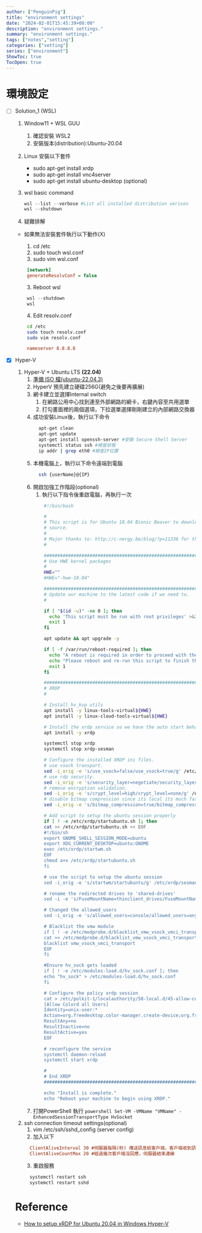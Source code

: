 ```yaml
---
author: ["PenguinPig"]
title: "environment settings"
date: "2024-02-01T15:45:39+08:00"
description: "environment settings."
summary: "environment settings."
tags: ["notes","setting"]
categories: ["setting"]
series: ["environment"]
ShowToc: true
TocOpen: true
---
```


# 環境設定

- [ ] Solution_1 (WSL)

  1. Window11 + WSL GUU
     1. 確認安裝 WSL2
     2. 安裝版本(distribution):Ubuntu-20.04
  2. Linux 安裝以下套件
      - sudo apt-get install xrdp
      - sudo apt-get install vnc4server
      - sudo apt-get install ubuntu-desktop (optional)

  3. wsl basic command
        ```powershell
        wsl --list --verbose #List all installed distribution verison
        wsl --shutdown       
        ```

  4. 疑難排解

  - 如果無法安裝套件執行以下動作(X)
    1. cd /etc
    1. sudo touch wsl.conf
    2. sudo vim wsl.conf

    ```ini
     [network]
     generateResolvConf = false
    ```

    3. Reboot wsl

    ```powershell
     wsl --shutdown
     wsl
    ```

    4. Edit resolv.conf

    ```sh
     cd /etc
     sudo touch resolv.conf
     sudo vim resolv.conf
    ```

    ```ini
     nameserver 8.8.8.8
    ```

- [X] Hyper-V 

    1. Hyper-V + Ubuntu LTS **(22.04)**
       1. [準備 ISO 檔(ubuntu-22.04.3)](https://ubuntu.com/download/desktop)
       2. HyperV 預先建立硬碟256G(避免之後要再擴展)
       3. 網卡建立並選擇Internal switch
          1. 在網路公用中心找到連至外部網路的網卡，右鍵內容至共用選單
          2. 打勾畫面裡的兩個選項，下拉選單選擇剛剛建立的內部網路交換器
       4. 成功安裝Linux後，執行以下命令
          ```sh
            apt-get clean
            apt-get update
            apt-get install openssh-server #安裝 Secure Shell Server
            systemctl status ssh #檢查狀態
            ip addr | grep eth0 #檢查IP位置
          ```
        5. 本機電腦上，執行以下命令遠端到電腦
            ```sh
              ssh {userName}@{IP}
            ```
        6. 開啟加強工作階段(optional)
           1.  執行以下指令後重啟電腦，再執行一次
            ```sh
                #!/bin/bash

                #
                # This script is for Ubuntu 18.04 Bionic Beaver to download and install XRDP+XORGXRDP via
                # source.
                #
                # Major thanks to: http://c-nergy.be/blog/?p=11336 for the tips.
                #

                ###############################################################################
                # Use HWE kernel packages
                #
                HWE=""
                #HWE="-hwe-18.04"

                ###############################################################################
                # Update our machine to the latest code if we need to.
                #

                if [ "$(id -u)" -ne 0 ]; then
                  echo 'This script must be run with root privileges' >&2
                  exit 1
                fi

                apt update && apt upgrade -y

                if [ -f /var/run/reboot-required ]; then
                  echo "A reboot is required in order to proceed with the install." >&2
                  echo "Please reboot and re-run this script to finish the install." >&2
                  exit 1
                fi

                ###############################################################################
                # XRDP
                #

                # Install hv_kvp utils
                apt install -y linux-tools-virtual${HWE}
                apt install -y linux-cloud-tools-virtual${HWE}

                # Install the xrdp service so we have the auto start behavior
                apt install -y xrdp

                systemctl stop xrdp
                systemctl stop xrdp-sesman

                # Configure the installed XRDP ini files.
                # use vsock transport.
                sed -i_orig -e 's/use_vsock=false/use_vsock=true/g' /etc/xrdp/xrdp.ini
                # use rdp security.
                sed -i_orig -e 's/security_layer=negotiate/security_layer=rdp/g' /etc/xrdp/xrdp.ini
                # remove encryption validation.
                sed -i_orig -e 's/crypt_level=high/crypt_level=none/g' /etc/xrdp/xrdp.ini
                # disable bitmap compression since its local its much faster
                sed -i_orig -e 's/bitmap_compression=true/bitmap_compression=false/g' /etc/xrdp/xrdp.ini

                # Add script to setup the ubuntu session properly
                if [ ! -e /etc/xrdp/startubuntu.sh ]; then
                cat >> /etc/xrdp/startubuntu.sh << EOF
                #!/bin/sh
                export GNOME_SHELL_SESSION_MODE=ubuntu
                export XDG_CURRENT_DESKTOP=ubuntu:GNOME
                exec /etc/xrdp/startwm.sh
                EOF
                chmod a+x /etc/xrdp/startubuntu.sh
                fi

                # use the script to setup the ubuntu session
                sed -i_orig -e 's/startwm/startubuntu/g' /etc/xrdp/sesman.ini

                # rename the redirected drives to 'shared-drives'
                sed -i -e 's/FuseMountName=thinclient_drives/FuseMountName=shared-drives/g' /etc/xrdp/sesman.ini

                # Changed the allowed_users
                sed -i_orig -e 's/allowed_users=console/allowed_users=anybody/g' /etc/X11/Xwrapper.config

                # Blacklist the vmw module
                if [ ! -e /etc/modprobe.d/blacklist_vmw_vsock_vmci_transport.conf ]; then
                cat >> /etc/modprobe.d/blacklist_vmw_vsock_vmci_transport.conf <<EOF
                blacklist vmw_vsock_vmci_transport
                EOF
                fi

                #Ensure hv_sock gets loaded
                if [ ! -e /etc/modules-load.d/hv_sock.conf ]; then
                echo "hv_sock" > /etc/modules-load.d/hv_sock.conf
                fi

                # Configure the policy xrdp session
                cat > /etc/polkit-1/localauthority/50-local.d/45-allow-colord.pkla <<EOF
                [Allow Colord all Users]
                Identity=unix-user:*
                Action=org.freedesktop.color-manager.create-device;org.freedesktop.color-manager.create-profile;org.freedesktop.color-manager.delete-device;org.freedesktop.color-manager.delete-profile;org.freedesktop.color-manager.modify-device;org.freedesktop.color-manager.modify-profile
                ResultAny=no
                ResultInactive=no
                ResultActive=yes
                EOF

                # reconfigure the service
                systemctl daemon-reload
                systemctl start xrdp

                #
                # End XRDP
                ###############################################################################

                echo "Install is complete."
                echo "Reboot your machine to begin using XRDP."
            ```
          1. 打開PowerShell 執行
            ```powershell
                Set-VM -VMName "VMName" -EnhancedSessionTransportType HvSocket
            ```
     2. ssh connection timeout settings(optional)
        1. vim /etc/ssh/sshd_config (server config)
        2. 加入以下
          ```ini
            ClientAliveInterval 30 #伺服器每隔(秒) 傳送訊息給客戶端，客戶端收到訊息會回傳以維持連線。
            ClientAliveCountMax 20 #經過幾次客戶端沒回應，伺服器結束連線
          ``` 
        3. 重啟服務
          ```sh
            systemctl restart ssh
            systemctl restart sshd
          ``` 
  
  # Reference
  + [How to setup xRDP for Ubuntu 20.04 in Windows Hyper-V](https://askubuntu.com/questions/1246362/how-to-setup-xrdp-for-ubuntu-20-04-in-windows-hyper-v)
  